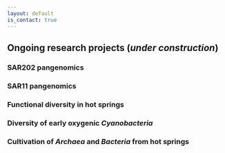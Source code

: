 ```yaml
---
layout: default
is_contact: true
---
```


## Ongoing research projects (*under construction*)

### SAR202 pangenomics

### SAR11 pangenomics

### Functional diversity in hot springs

### Diversity of early oxygenic *Cyanobacteria*

### Cultivation of *Archaea* and *Bacteria* from hot springs
